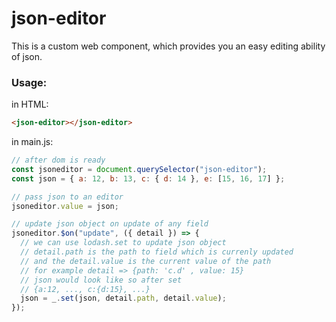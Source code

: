 # json-editor

This is a custom web component, which provides you an easy editing ability of json.

### Usage:

in HTML:

```HTML
<json-editor></json-editor>
```

in main.js:

```javascript
// after dom is ready
const jsoneditor = document.querySelector("json-editor");
const json = { a: 12, b: 13, c: { d: 14 }, e: [15, 16, 17] };

// pass json to an editor
jsoneditor.value = json;

// update json object on update of any field
jsoneditor.$on("update", ({ detail }) => {
  // we can use lodash.set to update json object
  // detail.path is the path to field which is currenly updated
  // and the detail.value is the current value of the path
  // for example detail => {path: 'c.d' , value: 15}
  // json would look like so after set
  // {a:12, ..., c:{d:15}, ...}
  json = _.set(json, detail.path, detail.value);
});
```
